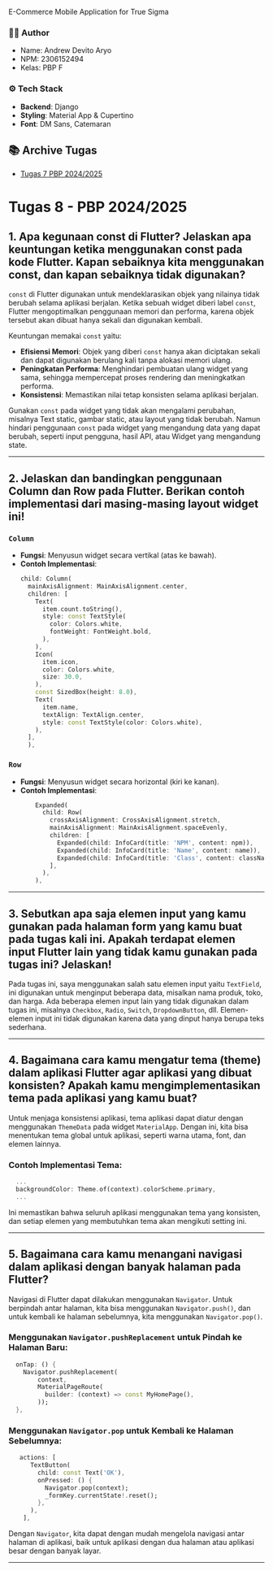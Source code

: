 E-Commerce Mobile Application for True Sigma

### 🧑‍🦰 Author
- Name: Andrew Devito Aryo
- NPM: 2306152494
- Kelas: PBP F

### ⚙️ Tech Stack
- **Backend**: Django
- **Styling**: Material App & Cupertino
- **Font**: DM Sans, Catemaran

## 📚 Archive Tugas 
- [Tugas 7 PBP 2024/2025](https://github.com/Andrew4Coding/skibishop-pbp-mobile/wiki/Tugas-7-PBP-2024-2025)

# Tugas 8 - PBP 2024/2025
## 1. Apa kegunaan const di Flutter? Jelaskan apa keuntungan ketika menggunakan const pada kode Flutter. Kapan sebaiknya kita menggunakan const, dan kapan sebaiknya tidak digunakan?

`const` di Flutter digunakan untuk mendeklarasikan objek yang nilainya tidak berubah selama aplikasi berjalan. Ketika sebuah widget diberi label `const`, Flutter mengoptimalkan penggunaan memori dan performa, karena objek tersebut akan dibuat hanya sekali dan digunakan kembali.

Keuntungan memakai `const` yaitu:
- **Efisiensi Memori**: Objek yang diberi `const` hanya akan diciptakan sekali dan dapat digunakan berulang kali tanpa alokasi memori ulang.
- **Peningkatan Performa**: Menghindari pembuatan ulang widget yang sama, sehingga mempercepat proses rendering dan meningkatkan performa.
- **Konsistensi**: Memastikan nilai tetap konsisten selama aplikasi berjalan.

Gunakan `const` pada widget yang tidak akan mengalami perubahan, misalnya Text static, gambar static, atau layout yang tidak berubah. Namun hindari penggunaan `const` pada widget yang mengandung data yang dapat berubah, seperti input pengguna, hasil API, atau Widget yang mengandung state.

---

## 2. Jelaskan dan bandingkan penggunaan Column dan Row pada Flutter. Berikan contoh implementasi dari masing-masing layout widget ini!
### `Column`
- **Fungsi**: Menyusun widget secara vertikal (atas ke bawah).
- **Contoh Implementasi**:
  ```dart
  child: Column(
    mainAxisAlignment: MainAxisAlignment.center,
    children: [
      Text(
        item.count.toString(),
        style: const TextStyle(
          color: Colors.white,
          fontWeight: FontWeight.bold,
        ),
      ),
      Icon(
        item.icon,
        color: Colors.white,
        size: 30.0,
      ),
      const SizedBox(height: 8.0),
      Text(
        item.name,
        textAlign: TextAlign.center,
        style: const TextStyle(color: Colors.white),
      ),
    ],
    ),
  ```

### `Row`
- **Fungsi**: Menyusun widget secara horizontal (kiri ke kanan).
- **Contoh Implementasi**:
  ```dart
      Expanded(
        child: Row(
          crossAxisAlignment: CrossAxisAlignment.stretch,
          mainAxisAlignment: MainAxisAlignment.spaceEvenly,
          children: [
            Expanded(child: InfoCard(title: 'NPM', content: npm)),
            Expanded(child: InfoCard(title: 'Name', content: name)),
            Expanded(child: InfoCard(title: 'Class', content: className)),
          ],
        ),
      ),
  ```
---

## 3. Sebutkan apa saja elemen input yang kamu gunakan pada halaman form yang kamu buat pada tugas kali ini. Apakah terdapat elemen input Flutter lain yang tidak kamu gunakan pada tugas ini? Jelaskan!
Pada tugas ini, saya menggunakan salah satu elemen input yaitu `TextField`, ini digunakan untuk menginput beberapa data, misalkan nama produk, toko, dan harga. Ada beberapa elemen input lain yang tidak digunakan dalam tugas ini, misalnya `Checkbox`, `Radio`, `Switch`, `DropdownButton`, dll. Elemen-elemen input ini tidak digunakan karena data yang dinput hanya berupa teks sederhana.

---

## 4. Bagaimana cara kamu mengatur tema (theme) dalam aplikasi Flutter agar aplikasi yang dibuat konsisten? Apakah kamu mengimplementasikan tema pada aplikasi yang kamu buat?

Untuk menjaga konsistensi aplikasi, tema aplikasi dapat diatur dengan menggunakan `ThemeData` pada widget `MaterialApp`. Dengan ini, kita bisa menentukan tema global untuk aplikasi, seperti warna utama, font, dan elemen lainnya.

### Contoh Implementasi Tema:
```dart
  ...
  backgroundColor: Theme.of(context).colorScheme.primary,
  ...
```

Ini memastikan bahwa seluruh aplikasi menggunakan tema yang konsisten, dan setiap elemen yang membutuhkan tema akan mengikuti setting ini.

---

## 5. Bagaimana cara kamu menangani navigasi dalam aplikasi dengan banyak halaman pada Flutter?

Navigasi di Flutter dapat dilakukan menggunakan `Navigator`. Untuk berpindah antar halaman, kita bisa menggunakan `Navigator.push()`, dan untuk kembali ke halaman sebelumnya, kita menggunakan `Navigator.pop()`.

### Menggunakan `Navigator.pushReplacement` untuk Pindah ke Halaman Baru:
```dart
  onTap: () {
    Navigator.pushReplacement(
        context,
        MaterialPageRoute(
          builder: (context) => const MyHomePage(),
        ));
  },
```

### Menggunakan `Navigator.pop` untuk Kembali ke Halaman Sebelumnya:
```dart
   actions: [
      TextButton(
        child: const Text('OK'),
        onPressed: () {
          Navigator.pop(context);
          _formKey.currentState!.reset();
        },
      ),
    ],
```

Dengan `Navigator`, kita dapat dengan mudah mengelola navigasi antar halaman di aplikasi, baik untuk aplikasi dengan dua halaman atau aplikasi besar dengan banyak layar.

---
